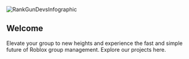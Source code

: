 
![RankGunDevsInfographic](https://github.com/user-attachments/assets/91a49e17-6493-4d02-b743-0295d947b3e4)

## Welcome

Elevate your group to new heights and experience the fast and simple future of Roblox group management. Explore our projects here.
